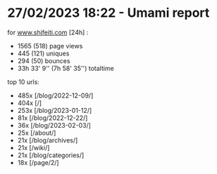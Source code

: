 # 27/02/2023 18:22 - Umami report
for www.shifeiti.com [24h] :

 - 1565 (518) page views
 - 445 (121) uniques
 - 294 (50) bounces
 - 33h 33' 9'' (7h 58' 35'') totaltime


top 10 urls:
 - 485x [/blog/2022-12-09/]
 - 404x [/]
 - 253x [/blog/2023-01-12/]
 - 81x [/blog/2022-12-22/]
 - 36x [/blog/2023-02-03/]
 - 25x [/about/]
 - 21x [/blog/archives/]
 - 21x [/wiki/]
 - 21x [/blog/categories/]
 - 18x [/page/2/]


